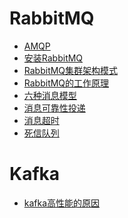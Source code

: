 # RabbitMQ
- <a href="../RabbitMQ/AMQP.md">AMQP</a>
- <a href="../RabbitMQ/安装RabbitMQ.md">安装RabbitMQ</a>
- <a href="../RabbitMQ/RabbitMQ集群架构模式.md">RabbitMQ集群架构模式</a>
- <a href="../RabbitMQ/RabbitMQ的工作原理.md">RabbitMQ的工作原理</a>
- <a href="../RabbitMQ/六种消息模型.md">六种消息模型</a>
- <a href="../RabbitMQ/消息可靠性投递.md">消息可靠性投递</a>
- <a href="../RabbitMQ/消息超时.md">消息超时</a>
- <a href="../RabbitMQ/死信队列.md">死信队列</a>

# Kafka
- <a href="../kafka/kafka高性能的原因.md">kafka高性能的原因</a>
